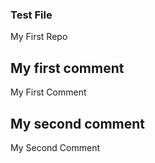 ### Test File

My First Repo

## My first comment

My First Comment

## My second comment

My Second Comment
